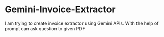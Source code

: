 # Gemini-Invoice-Extractor

I am trying to create invoice extractor using Gemini APIs.
With the help of prompt can ask question to given PDF

